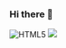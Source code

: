 ### Hi there 👋

<!--
**Naeko-sauce/Naeko-sauce** is a ✨ _special_ ✨ repository because its `README.md` (this file) appears on your GitHub profile.

Here are some ideas to get you started:

- 🔭 I’m currently working on ...
- 🌱 I’m currently learning ...
- 👯 I’m looking to collaborate on ...
- 🤔 I’m looking for help with ...
- 💬 Ask me about ...
- 📫 How to reach me: ...
- 😄 Pronouns: ...
- ⚡ Fun fact: ...
-->
![HTML5](https://img.shields.io/badge/html5-%23E34F26.svg?style=for-the-badge&logo=html5&logoColor=white)
<img src="https://github-readme-stats.vercel.app/api/top-langs/?username=Naeko-sauce&layout=compact&hide=html,css&show_icons=true&icon_color=0078e7&title_color=0078e7&include_all_commits=true" />

